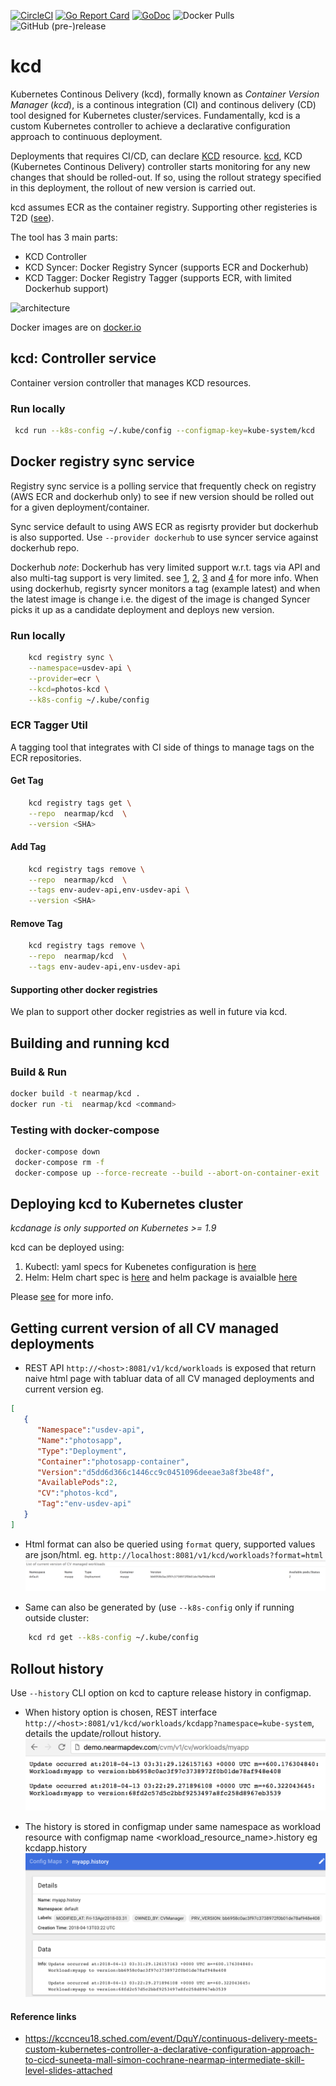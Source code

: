 [![CircleCI](https://circleci.com/gh/nearmap/kcd.svg?style=svg&circle-token=e635659d5d8190eb041cc92149262a5b75470fcd)](https://circleci.com/gh/nearmap/kcd)
[![Go Report Card](https://goreportcard.com/badge/github.com/nearmap/kcd)](https://goreportcard.com/report/github.com/nearmap/kcd)
[![GoDoc](https://godoc.org/github.com/nearmap/kcd?status.svg "GoDoc")](https://godoc.org/github.com/nearmap/kcd)
![Docker Pulls](https://img.shields.io/docker/pulls/nearmap/kcd.svg)
![GitHub (pre-)release](https://img.shields.io/github/release/nearmap/kcd/all.svg)


# kcd
Kubernetes Continous Delivery (kcd), formally known as _Container_ _Version_ _Manager_ (_kcd_), is a continous integration (CI) and continous delivery (CD) tool designed for Kubernetes cluster/services. Fundamentally, kcd is a custom Kubernetes controller to achieve a declarative configuration approach to continuous deployment. 

Deployments that requires CI/CD, can declare [KCD](k8s/crd.yaml) resource. [kcd](k8s/kcd.yaml), KCD (Kubernetes Continous Delivery) controller starts monitoring for any new changes that should be rolled-out. If so, using the rollout strategy specified in this deployment, the rollout of new version is carried out.

kcd assumes ECR as the container registry. Supporting other registeries is T2D ([see](https://github.com/nearmap/kcd/issues/15)).

The tool has 3 main parts:
- KCD Controller
- KCD Syncer: Docker Registry Syncer (supports ECR and Dockerhub)
- KCD Tagger: Docker Registry Tagger (supports ECR, with limited Dockerhub support)

![architecture](kcd-architecture.png "kcd architecture")

Docker images are on [docker.io](https://hub.docker.com/r/nearmap/kcd/)

## kcd: Controller service
Container version controller that manages KCD resources.

### Run locally
```sh
 kcd run --k8s-config ~/.kube/config --configmap-key=kube-system/kcd
```

## Docker registry sync service

Registry sync service is a polling service that frequently check on registry (AWS ECR and dockerhub only) to see if new version should be rolled out for a given deployment/container.

Sync service default to using AWS ECR as regisrty provider but dockerhub is also supported. Use ```--provider dockerhub``` to use syncer service against dockerhub repo.

Dockerhub *note*: 
Dockerhub has very limited support w.r.t. tags via API and also multi-tag support is very limited. see [1](https://github.com/kubernetes/kubernetes/issues/33664), [2](https://github.com/kubernetes/kubernetes/issues/11348), [3](https://github.com/docker/hub-feedback/issues/68) and [4](https://github.com/kubernetes/kubernetes/issues/1697) for more info.
When using dockerhub, regisrty syncer monitors a tag (example latest) and when the latest image is change i.e. the digest of the image is changed Syncer picks it up as a candidate deployment and deploys new version. 


### Run locally
```sh
    kcd registry sync \
    --namespace=usdev-api \
    --provider=ecr \
    --kcd=photos-kcd \
    --k8s-config ~/.kube/config
```


### ECR Tagger Util
A tagging tool that integrates with CI side of things to manage tags on the ECR repositories.

#### Get Tag
```sh
    kcd registry tags get \
    --repo  nearmap/kcd  \
    --version <SHA>
```

#### Add Tag
```sh
    kcd registry tags remove \
    --repo  nearmap/kcd  \
    --tags env-audev-api,env-usdev-api \
    --version <SHA>
```

#### Remove Tag
```sh
    kcd registry tags remove \
    --repo  nearmap/kcd  \
    --tags env-audev-api,env-usdev-api
```


#### Supporting other docker registries
We plan to support other docker registries as well in future via kcd. 


## Building and running kcd

### Build & Run
```sh
docker build -t nearmap/kcd .
docker run -ti  nearmap/kcd <command>
```

### Testing with docker-compose
```sh
 docker-compose down
 docker-compose rm -f
 docker-compose up --force-recreate --build --abort-on-container-exit
```


## Deploying kcd to Kubernetes cluster
*kcdanage is only supported on Kubernetes >= 1.9*

kcd can be deployed using:

1. Kubectl: yaml specs for Kubenetes configuration is [here](k8s/kubectl/README.md)
2. Helm: Helm chart spec is [here](k8s/helm/kcd) and helm package is avaialble [here](https://raw.githubusercontent.com/nearmap/kcd/master/k8s/helm/kcd/kcd-0.1.0.tgz)


Please [see](k8s/README.md) for more info.


## Getting current version of all CV managed deployments 
- REST API ```http://<host>:8081/v1/kcd/workloads``` is exposed that return naive html page with tabluar data of all CV managed deployments and current version
eg.
```json
[
   {
      "Namespace":"usdev-api",
      "Name":"photosapp",
      "Type":"Deployment",
      "Container":"photosapp-container",
      "Version":"d5dd6d366c1446cc9c0451096deeae3a8f3be48f",
      "AvailablePods":2,
      "CV":"photos-kcd",
      "Tag":"env-usdev-api"
   }
]
```

- Html format can also be queried using ```format``` query, supported values are json/html. eg. ```http://localhost:8081/v1/kcd/workloads?format=html```
![see example](workload_html.png "HTML example")

- Same can also be generated by (use ```--k8s-config``` only if running outside cluster:
```sh
    kcd rd get --k8s-config ~/.kube/config
```


## Rollout history
Use ```--history``` CLI option on kcd to capture release history in configmap. 
- When history option is chosen, REST interface ```http://<host>:8081/v1/kcd/workloads/kcdapp?namespace=kube-system```, details the update/rollout history. 
![see example](release_history.png "Example")

- The history is stored in configmap under same namespace as workload resource with configmap name <workload_resource_name>.history eg kcdapp.history
![see example](history_configmap.png "Example")



#### Reference links
- https://kccnceu18.sched.com/event/DquY/continuous-delivery-meets-custom-kubernetes-controller-a-declarative-configuration-approach-to-cicd-suneeta-mall-simon-cochrane-nearmap-intermediate-skill-level-slides-attached
